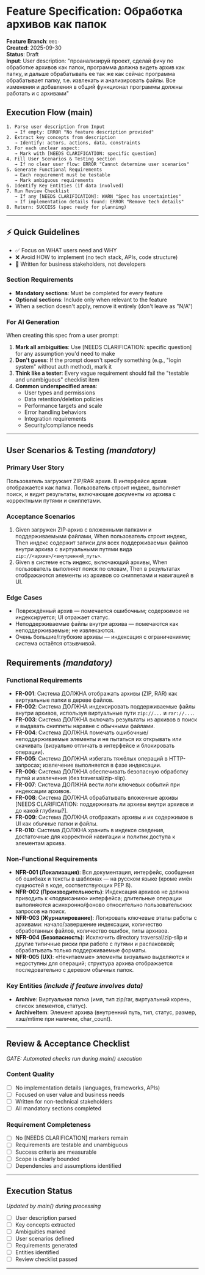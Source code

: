 # Feature Specification: Обработка архивов как папок

**Feature Branch**: `001-`  
**Created**: 2025-09-30  
**Status**: Draft  
**Input**: User description: "проанализируй проект, сделай фичу по обработке архивов как папок, программа должна видеть архив как папку, и дальше обрабатывать ее так же как сейчас программа обрабатывает папку, т.е. извлекать и анализировать файлы. Все изменения и добавления в общий функционал программы должны работать и с архивами"

## Execution Flow (main)
```
1. Parse user description from Input
   → If empty: ERROR "No feature description provided"
2. Extract key concepts from description
   → Identify: actors, actions, data, constraints
3. For each unclear aspect:
   → Mark with [NEEDS CLARIFICATION: specific question]
4. Fill User Scenarios & Testing section
   → If no clear user flow: ERROR "Cannot determine user scenarios"
5. Generate Functional Requirements
   → Each requirement must be testable
   → Mark ambiguous requirements
6. Identify Key Entities (if data involved)
7. Run Review Checklist
   → If any [NEEDS CLARIFICATION]: WARN "Spec has uncertainties"
   → If implementation details found: ERROR "Remove tech details"
8. Return: SUCCESS (spec ready for planning)
```

---

## ⚡ Quick Guidelines
- ✅ Focus on WHAT users need and WHY
- ❌ Avoid HOW to implement (no tech stack, APIs, code structure)
- 👥 Written for business stakeholders, not developers

### Section Requirements
- **Mandatory sections**: Must be completed for every feature
- **Optional sections**: Include only when relevant to the feature
- When a section doesn't apply, remove it entirely (don't leave as "N/A")

### For AI Generation
When creating this spec from a user prompt:
1. **Mark all ambiguities**: Use [NEEDS CLARIFICATION: specific question] for any assumption you'd need to make
2. **Don't guess**: If the prompt doesn't specify something (e.g., "login system" without auth method), mark it
3. **Think like a tester**: Every vague requirement should fail the "testable and unambiguous" checklist item
4. **Common underspecified areas**:
   - User types and permissions
   - Data retention/deletion policies  
   - Performance targets and scale
   - Error handling behaviors
   - Integration requirements
   - Security/compliance needs

---

## User Scenarios & Testing *(mandatory)*

### Primary User Story
Пользователь загружает ZIP/RAR архив. В интерфейсе архив отображается как папка. Пользователь строит индекс, выполняет поиск, и видит результаты, включающие документы из архива с корректными путями и сниппетами.

### Acceptance Scenarios
1. Given загружен ZIP‑архив с вложенными папками и поддерживаемыми файлами, When пользователь строит индекс, Then индекс содержит записи для всех поддерживаемых файлов внутри архива с виртуальными путями вида `zip://<архив>/<внутренний_путь>`.
2. Given в системе есть индекс, включающий архивы, When пользователь выполняет поиск по словам, Then в результатах отображаются элементы из архивов со сниппетами и навигацией в UI.

### Edge Cases
- Повреждённый архив — помечается ошибочным; содержимое не индексируется; UI отражает статус.
- Неподдерживаемые файлы внутри архива — помечаются как неподдерживаемые; не извлекаются.
- Очень большие/глубокие архивы — индексация с ограничениями; система остаётся отзывчивой.

## Requirements *(mandatory)*

### Functional Requirements
- **FR-001**: Система ДОЛЖНА отображать архивы (ZIP, RAR) как виртуальные папки в дереве файлов.
- **FR-002**: Система ДОЛЖНА индексировать поддерживаемые файлы внутри архивов, используя виртуальные пути `zip://...` и `rar://...`.
- **FR-003**: Система ДОЛЖНА включать результаты из архивов в поиск и выдавать сниппеты наравне с обычными файлами.
 - **FR-004**: Система ДОЛЖНА помечать ошибочные/неподдерживаемые элементы и не пытаться их открывать или скачивать (визуально отличать в интерфейсе и блокировать операции).
- **FR-005**: Система ДОЛЖНА избегать тяжёлых операций в HTTP-запросах; извлечение выполняется в фазе индексации.
- **FR-006**: Система ДОЛЖНА обеспечивать безопасную обработку путей и извлечения (без traversal/zip-slip).
- **FR-007**: Система ДОЛЖНА вести логи ключевых событий при индексации архивов.
 - **FR-008**: Система ДОЛЖНА обрабатывать вложенные архивы [NEEDS CLARIFICATION: поддерживать ли архивы внутри архивов и до какой глубины?].
- **FR-009**: Система ДОЛЖНА отображать архивы и их содержимое в UI как обычные папки и файлы.
- **FR-010**: Система ДОЛЖНА хранить в индексе сведения, достаточные для корректной навигации и политик доступа к элементам архива.

### Non-Functional Requirements
- **NFR-001 (Локализация)**: Вся документация, интерфейс, сообщения об ошибках и тексты в шаблонах — на русском языке (кроме имён сущностей в коде, соответствующих PEP 8).
- **NFR-002 (Производительность)**: Индексация архивов не должна приводить к «подвисанию» интерфейса; длительные операции выполняются асинхронно/фоново относительно пользовательских запросов на поиск.
- **NFR-003 (Журналирование)**: Логировать ключевые этапы работы с архивами: начало/завершение индексации, количество обработанных файлов, количество ошибок, типы архивов.
- **NFR-004 (Безопасность)**: Исключить directory traversal/zip‑slip и другие типичные риски при работе с путями и распаковкой; обрабатывать только поддерживаемые форматы.
- **NFR-005 (UX)**: «Нечитаемые» элементы визуально выделяются и недоступны для операций; структура архива отображается последовательно с деревом обычных папок.

### Key Entities *(include if feature involves data)*
- **Archive**: Виртуальная папка (имя, тип zip/rar, виртуальный корень, список элементов, статус).
- **ArchiveItem**: Элемент архива (внутренний путь, тип, статус, размер, хэш/mtime при наличии, char_count).

---

## Review & Acceptance Checklist
*GATE: Automated checks run during main() execution*

### Content Quality
- [ ] No implementation details (languages, frameworks, APIs)
- [ ] Focused on user value and business needs
- [ ] Written for non-technical stakeholders
- [ ] All mandatory sections completed

### Requirement Completeness
- [ ] No [NEEDS CLARIFICATION] markers remain
- [ ] Requirements are testable and unambiguous  
- [ ] Success criteria are measurable
- [ ] Scope is clearly bounded
- [ ] Dependencies and assumptions identified

---

## Execution Status
*Updated by main() during processing*

- [ ] User description parsed
- [ ] Key concepts extracted
- [ ] Ambiguities marked
- [ ] User scenarios defined
- [ ] Requirements generated
- [ ] Entities identified
- [ ] Review checklist passed

---
